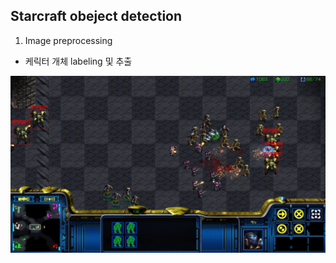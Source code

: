 ## Starcraft obeject detection 


1. Image preprocessing 

* 케릭터 개체 labeling 및 추출 

<img src = './img/test_frame1006.jpg'></img>